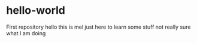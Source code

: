 # hello-world
First repository
hello
this is mel
just here to learn some stuff
not really sure what I am doing
